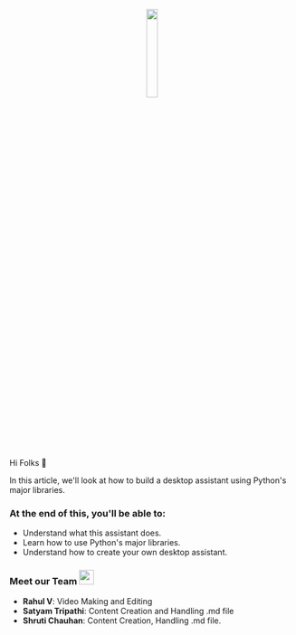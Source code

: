 <p align="center"><img width="20%" src="https://user-images.githubusercontent.com/69134468/128800245-60875112-29c5-4801-8023-e9d84a834b24.png"></p>

 Hi Folks :wave: <br>

In this article, we'll look at how to build a desktop assistant using Python's major libraries. 

### At the end of this, you'll be able to: 
- Understand what this assistant does.
- Learn how to use Python's major libraries.
- Understand how to create your own desktop assistant.

### Meet our Team <img src="https://raw.githubusercontent.com/MartinHeinz/MartinHeinz/master/wave.gif" width="26px">

* **Rahul V**: Video Making and Editing
* **Satyam Tripathi**: Content Creation and Handling .md file 
* **Shruti Chauhan**: Content Creation, Handling .md file.
